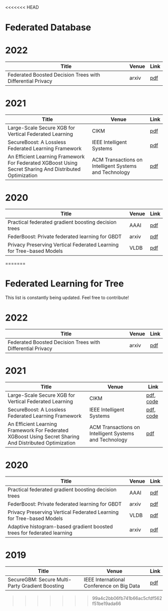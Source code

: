 <<<<<<< HEAD
# Federated Database

# 2022
| Title    | Venue | Link                                        |
| -------- |-------|---------------------------------------------|
 | Federated Boosted Decision Trees with Differential Privacy | arxiv | [pdf](https://arxiv.org/pdf/2210.02910.pdf) |
 
# 2021
| Title | Venue                                                  | Link | 
| --- |--------------------------------------------------------| --- |
 | Large-Scale Secure XGB for Vertical Federated Learning | CIKM                                                   | [pdf](https://arxiv.org/pdf/2005.08479.pdf) |
 | SecureBoost: A Lossless Federated Learning Framework | IEEE Intelligent Systems                               | [pdf](https://arxiv.org/pdf/1901.08755.pdf) |
 | An Efficient Learning Framework For Federated XGBoost Using Secret Sharing And Distributed Optimization | ACM Transactions on Intelligent Systems and Technology | [pdf](https://arxiv.org/pdf/2105.05717.pdf) |

# 2020 
| Title | Venue | Link | 
| --- |-------| --- |
| Practical federated gradient boosting decision trees | AAAI  | [pdf](https://arxiv.org/pdf/1911.04206.pdf) | 
| FederBoost: Private federated learning for GBDT | arxiv | [pdf](https://arxiv.org/pdf/2011.02796.pdf) |
|Privacy Preserving Vertical Federated Learning for Tree-based Models | VLDB  | [pdf](http://www.vldb.org/pvldb/vol13/p2090-wu.pdf)|
=======
# Federated Learning for Tree
This list is constantly being updated. Feel free to contribute!

# 2022
| Title    | Venue | Link                                                                                                                                |
| -------- |-------|---------------------------------------------------------------------------------------------------------|
|Federated Boosted Decision Trees with Differential Privacy| arxiv | [pdf](https://arxiv.org/pdf/2210.02910.pdf) |
 
# 2021
| Title | Venue                                                  | Link                                                                                          | 
| --- |--------------------------------------------------------|-----------------------------------------------------------------------------------------------|
 | Large-Scale Secure XGB for Vertical Federated Learning | CIKM                                                   | [pdf](https://arxiv.org/pdf/2005.08479.pdf), [code](https://github.com/secretflow/secretflow) |
 | SecureBoost: A Lossless Federated Learning Framework | IEEE Intelligent Systems                               | [pdf](https://arxiv.org/pdf/1901.08755.pdf), [code](https://github.com/FederatedAI/FATE)                                         |
 | An Efficient Learning Framework For Federated XGBoost Using Secret Sharing And Distributed Optimization | ACM Transactions on Intelligent Systems and Technology | [pdf](https://arxiv.org/pdf/2105.05717.pdf)                                                   |

# 2020 
| Title                                                                  | Venue | Link | 
|------------------------------------------------------------------------|-------| --- |
| Practical federated gradient boosting decision trees                   | AAAI  | [pdf](https://arxiv.org/pdf/1911.04206.pdf) | 
| FederBoost: Private federated learning for GBDT                        | arxiv | [pdf](https://arxiv.org/pdf/2011.02796.pdf) |
| Privacy Preserving Vertical Federated Learning for Tree-based Models   | VLDB  | [pdf](http://www.vldb.org/pvldb/vol13/p2090-wu.pdf)|
| Adaptive histogram-based gradient boosted trees for federated learning | arxiv |[pdf](https://arxiv.org/pdf/2012.06670.pdf)|

# 2019
| Title | Venue | Link    | 
| --- |-------|---------|
|SecureGBM: Secure Multi-Party Gradient Boosting|IEEE International Conference on Big Data| [pdf](https://arxiv.org/pdf/1911.11997.pdf)|
>>>>>>> 99a4c2bb06fb741b66ac5cfdf562f51be19ada66
